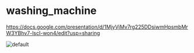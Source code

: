 # washing_machine


https://docs.google.com/presentation/d/1MjyVjMv7rg225DDsiwmHpsmbMrW3YBhv7-lscI-won4/edit?usp=sharing

![default](https://github.com/exitdoor4/washing_machine/assets/74641060/231df559-4b0a-4c96-9603-db947e5412a9)
